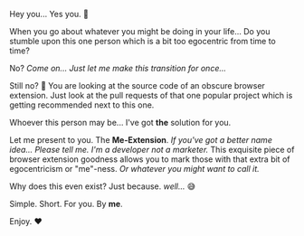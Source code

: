 Hey you... Yes you. 👀

When you go about whatever you might be doing in your life...
Do you stumble upon this one person which is a bit too egocentric from time to time?

No? *Come on... Just let me make this transition for once...*

Still no? 🤔
You are looking at the source code of an obscure browser extension. 
Just look at the pull requests of that one popular project which is getting recommended next to this one.

Whoever this person may be... 
I've got **the** solution for you.

Let me present to you. The **Me-Extension**. *If you've got a better name idea... Please tell me. I'm a developer not a marketer.*
This exquisite piece of browser extension goodness allows you to mark those with that extra bit of egocentricism or "me"-ness. *Or whatever you might want to call it.*

Why does this even exist? Just because. *well...* 😅

Simple. Short. For you. By **me**.

Enjoy. ❤